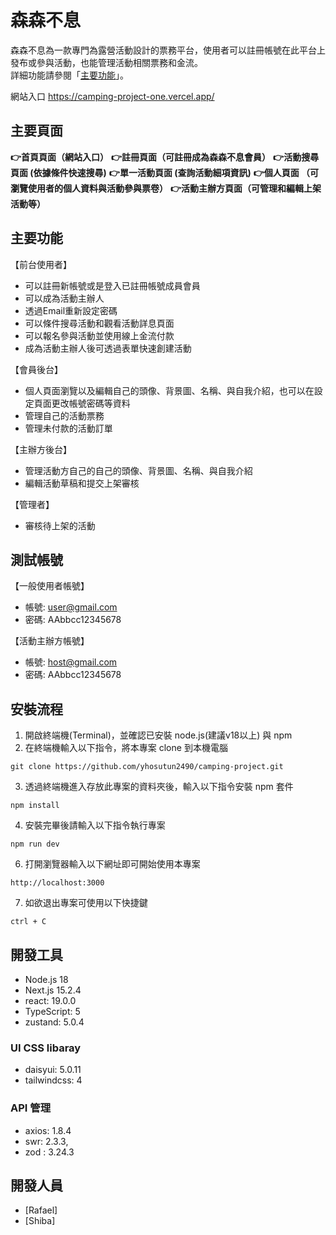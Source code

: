 # 森森不息
森森不息為一款專門為露營活動設計的票務平台，使用者可以註冊帳號在此平台上發布或參與活動，也能管理活動相關票務和金流。  
詳細功能請參閱「[主要功能](#主要功能)」。

網站入口 https://camping-project-one.vercel.app/
  
## 主要頁面
**👉首頁頁面（網站入口）**
**👉註冊頁面（可註冊成為森森不息會員）**
**👉活動搜尋頁面 (依據條件快速搜尋)**
**👉單一活動頁面 (查詢活動細項資訊)**
**👉個人頁面 （可瀏覽使用者的個人資料與活動參與票卷）**
**👉活動主辦方頁面（可管理和編輯上架活動等）**


## 主要功能
【前台使用者】
- 可以註冊新帳號或是登入已註冊帳號成員會員
- 可以成為活動主辦人
- 透過Email重新設定密碼
- 可以條件搜尋活動和觀看活動詳息頁面
- 可以報名參與活動並使用線上金流付款
- 成為活動主辦人後可透過表單快速創建活動

【會員後台】
- 個人頁面瀏覽以及編輯自己的頭像、背景圖、名稱、與自我介紹，也可以在設定頁面更改帳號密碼等資料
- 管理自己的活動票務
- 管理未付款的活動訂單

【主辦方後台】
- 管理活動方自己的自己的頭像、背景圖、名稱、與自我介紹
- 編輯活動草稿和提交上架審核

【管理者】
- 審核待上架的活動


## 測試帳號

【一般使用者帳號】
- 帳號: user@gmail.com
- 密碼: AAbbcc12345678

【活動主辦方帳號】
- 帳號: host@gmail.com
- 密碼: AAbbcc12345678

## 安裝流程

1. 開啟終端機(Terminal)，並確認已安裝 node.js(建議v18以上) 與 npm 
2. 在終端機輸入以下指令，將本專案 clone 到本機電腦

```
git clone https://github.com/yhosutun2490/camping-project.git
```

3. 透過終端機進入存放此專案的資料夾後，輸入以下指令安裝 npm 套件

```
npm install
```

4. 安裝完畢後請輸入以下指令執行專案

```
npm run dev
```

6. 打開瀏覽器輸入以下網址即可開始使用本專案

```
http://localhost:3000
```

7. 如欲退出專案可使用以下快捷鍵

```
ctrl + C
```

## 開發工具
- Node.js 18 
- Next.js 15.2.4
- react: 19.0.0
- TypeScript: 5
- zustand: 5.0.4

### UI CSS libaray
- daisyui: 5.0.11
- tailwindcss: 4

### API 管理
- axios: 1.8.4
- swr: 2.3.3,
- zod : 3.24.3


## 開發人員

- [Rafael]
- [Shiba]
